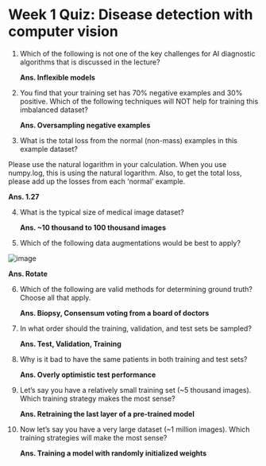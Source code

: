 # Week 1 Quiz: Disease detection with computer vision
1. Which of the following is not one of the key challenges for AI diagnostic algorithms that is discussed in the lecture? 

    **Ans. Inflexible models**

2. You find that your training set has 70% negative examples and 30% positive. Which of the following techniques will NOT help for training this imbalanced dataset?

    **Ans. Oversampling negative examples**

3. What is the total loss from the normal (non-mass) examples in this example dataset?

Please use the natural logarithm in your calculation. When you use numpy.log, this is using the natural logarithm. Also, to get the total loss, please add up the losses from each ‘normal’ example.

   **Ans. 1.27**

4. What is the typical size of medical image dataset?

   **Ans. ~10 thousand to 100 thousand images**

5. Which of the following data augmentations would be best to apply?

![image](https://d3c33hcgiwev3.cloudfront.net/imageAssetProxy.v1/fBZB55L0SpuWQeeS9GqbRQ_f5905fac87ba9005b757a018766c6730_image1.png?expiry=1588809600000&hmac=FfcjEA3MHB2rfoyHxKib6rLmpBlJxkurZjEP3DjDXYg)

   **Ans. Rotate**

6. Which of the following are valid methods for determining ground truth?  Choose all that apply.

   **Ans. Biopsy, Consensum voting from a board of doctors**

7. In what order should the training, validation, and test sets be sampled?

    **Ans. Test, Validation, Training**

8. Why is it bad to have the same patients in both training and test sets?

    **Ans. Overly optimistic test performance**

9. Let’s say you have a relatively small training set (~5 thousand images). Which training strategy makes the most sense?   

   **Ans. Retraining the last layer of a pre-trained model**

10. Now let’s say you have a very large dataset (~1 million images). Which training strategies will make the most sense?

    **Ans. Training a model with randomly initialized weights**










